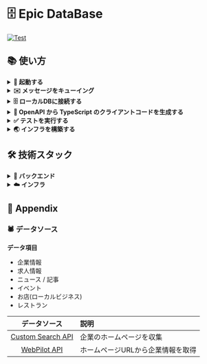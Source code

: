 # 🗄 Epic DataBase

<a href="https://github.com/gtaiyou24/epic-database/actions/workflows/test.yml" target="_blank"><img src="https://github.com/gtaiyou24/epic-database/actions/workflows/test.yml/badge.svg" alt="Test"></a>

## 📚 使い方
<details><summary><b>🏃 起動する</b></summary>

```bash
docker-compose up --build
```

</details>

<details><summary><b>✉️ メッセージをキューイング</b></summary>

```bash
# キューの一覧を表示
$ aws sqs list-queues --endpoint-url http://localhost:4566

# メッセージを作成
$ aws sqs send-message \
    --queue-url http://localhost:4566/000000000000/financial-market \
    --endpoint-url http://localhost:4566 \
    --message-body '{
    "notification_id": 1, 
    "event": {
      "isin_code": "JP90C000GKC6", 
      "ita_code": "03311187",  
      "name": "eMAXIS Slim米国株式(S&P500)",
      "asset_type": "STOCK", 
      "management_type": "INDEX", 
      "destination": "NORTH_AMERICA", 
      "trade_types": [
        "NISA_TSUMITATE", 
        "NISA_SEITYOU", 
        "OPEN_END"
      ]
    },
    "occurred_on": "2024-03-05 15:19:24", 
    "event_type": "ProductCrawled.1", 
    "version": 1,
    "producer_name": "epic-crawler"
  }
'

# キューイングされたメッセージを表示
$ aws sqs receive-message \
    --queue-url http://localhost:4566/000000000000/financial-market \
    --endpoint-url http://localhost:4566
```

</details>

<details><summary><b>🗄️ ローカルDBに接続する</b></summary>

|   データベース   | 保存しているデータ                               | 接続コマンド                                                                        |
|:----------:|:----------------------------------------|:------------------------------------------------------------------------------|
|   Redis    | ログイン時に発行されるアクセストークン、リフレッシュトークンを保存しています。 | `redis-cli -p 6379`                                                           | 
| PostgreSQL | 万が一 KVS のデータが失われた時に復元できるようにするためのデータ     | <pre>mysql -h 127.0.0.1 -P 3306 -u user -p <br /># Enter password: pass</pre> |

</details>

<details><summary><b>🔌 OpenAPI から TypeScript のクライアントコードを生成する</b></summary>

```bash
npm run generate-client
```

利用しているパッケージは「[openapi-typescript | OpenAPI TypeScript](https://openapi-ts.pages.dev/introduction)」です。

</details>

<details><summary><b>✅ テストを実行する</b></summary>

バックエンド(FastAPI)のテストを実行する場合は、下記のコマンドを実行してください。
```bash
# テスト実行に必要なライブラリをインストール
pip install -r test/requirements.txt

# テストを実行
pytest -v ./test
```

</details>

<details><summary><b>🌏 インフラを構築する</b></summary>

```bash
terraform init  # 初めて実行する場合のみ初期化する

terraform plan  # 定義内容のチェック

terraform apply  # インフラを構築

terraform destroy  # インフラを破壊
```

</details>

## 🛠️ 技術スタック
<details><summary><b>🔨 バックエンド</b></summary>

- ⚙️ 開発言語: Python 3.12
- ⚡️ フレームワーク: [FastAPI](https://fastapi.tiangolo.com/)
- ✍️ 設計手法: [DDD(ドメイン駆動設計)](https://amzn.to/4gjk6AQ)
- 🧰 ライブラリ:
    - 💾 [SQLAlchemy](https://www.sqlalchemy.org/) : Python SQL DataBase interactions (ORM).
    - ✅ [PyTest](https://docs.pytest.org/en/stable/) : Python test.
    - 🔈️ [slf4py](https://pypi.org/project/slf4py/) : Logging.
    - 🔀 [di4injector](https://pypi.org/project/di4injector/) : DI injection.
- 💾️ DB: MySQL / Redis
- 🔌 クライアント連携: RESTful API
- 🚀 CI: [GitHub Actions](https://docs.github.com/ja/actions)
- 📃 Doc: Markdown / [Mermaid](https://mermaid.js.org/)

</details>

<details><summary><b>☁️ インフラ</b></summary>

- ☁️ クラウドサービス:
    - Compute: GCP Cloud Run
    - DB: [Neon](https://neon.tech/) / [Upstash](https://upstash.com/)
- 🌍️ IaC: [Terraform](https://www.terraform.io/)
- 🐋 DevOps: [Docker Compose](https://www.docker.com)
- 🚨 エラー/ログ監視ツール: [Sentry](https://sentry.io/welcome/) / [New Relic](https://newrelic.com/jp)
- 📧 メールサービス: Gmail / SendGrid

</details>

## 🔗 Appendix
### 🕷️ データソース

**データ項目**

 - 企業情報
 - 求人情報
 - ニュース / 記事
 - イベント
 - お店(ローカルビジネス)
 - レストラン

| データソース | 説明                 |
|:----------:|:-------------------|
| [Custom Search API](https://console.cloud.google.com/apis/library/customsearch.googleapis.com?hl=ja&pli=1&project=mento-staging2) | 企業のホームページを収集       |
| [WebPilot API](https://www.webpilot.ai/contact/) | ホームページURLから企業情報を取得 |

